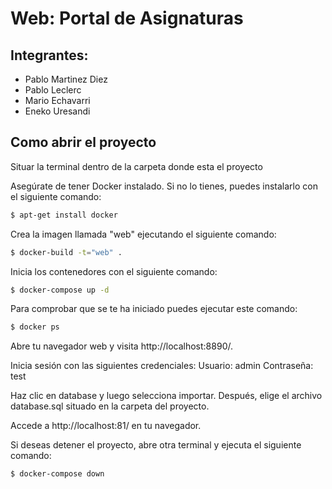 # Web: Portal de Asignaturas

## Integrantes:

- Pablo Martinez Diez
- Pablo Leclerc
- Mario Echavarri
- Eneko Uresandi

## Como abrir el proyecto

Situar la terminal dentro de la carpeta donde esta el proyecto

Asegúrate de tener Docker instalado. Si no lo tienes, puedes instalarlo con el siguiente comando:
```bash
$ apt-get install docker
```

Crea la imagen llamada "web" ejecutando el siguiente comando:
```bash
$ docker-build -t="web" .
```

Inicia los contenedores con el siguiente comando:
```bash
$ docker-compose up -d
```
Para comprobar que se te ha iniciado puedes ejecutar este comando:
```bash
$ docker ps
```

Abre tu navegador web y visita http://localhost:8890/.

Inicia sesión con las siguientes credenciales:
    Usuario: admin
    Contraseña: test

Haz clic en database y luego selecciona importar. Después, elige el archivo database.sql situado en la carpeta del proyecto.

Accede a http://localhost:81/ en tu navegador.

Si deseas detener el proyecto, abre otra terminal y ejecuta el siguiente comando:
```bash
$ docker-compose down
```

